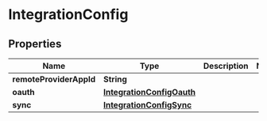 # IntegrationConfig

## Properties
Name | Type | Description | Notes
------------ | ------------- | ------------- | -------------
**remoteProviderAppId** | **String** |  | 
**oauth** | [**IntegrationConfigOauth**](IntegrationConfigOauth.md) |  | 
**sync** | [**IntegrationConfigSync**](IntegrationConfigSync.md) |  | 
